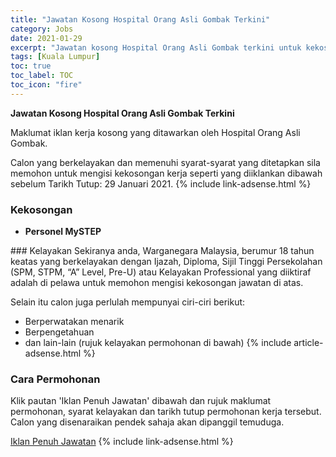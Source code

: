 ```yaml
---
title: "Jawatan Kosong Hospital Orang Asli Gombak Terkini" 
category: Jobs 
date: 2021-01-29 
excerpt: "Jawatan kosong Hospital Orang Asli Gombak terkini untuk kekosongan Personel MySTEP" 
tags: [Kuala Lumpur] 
toc: true 
toc_label: TOC 
toc_icon: "fire" 
--- 
```


**Jawatan Kosong Hospital Orang Asli Gombak Terkini**

Maklumat iklan kerja kosong yang ditawarkan oleh Hospital Orang Asli Gombak. 

Calon yang berkelayakan dan memenuhi syarat-syarat yang ditetapkan sila memohon untuk mengisi kekosongan kerja seperti yang diiklankan dibawah sebelum Tarikh Tutup: 29 Januari 2021. 
{% include link-adsense.html %} 
### Kekosongan 
<ul>
<li><b>Personel MySTEP</b></li>
</ul> 
### Kelayakan 
Sekiranya anda, Warganegara Malaysia, berumur 18 tahun keatas yang berkelayakan dengan Ijazah, Diploma, Sijil Tinggi Persekolahan (SPM, STPM, “A” Level, Pre-U) atau Kelayakan Professional yang diiktiraf adalah di pelawa untuk memohon mengisi kekosongan jawatan di atas.

Selain itu calon juga perlulah mempunyai ciri-ciri berikut:
- Berperwatakan menarik
- Berpengetahuan
- dan lain-lain (rujuk kelayakan permohonan di bawah) 
{% include article-adsense.html %} 
### Cara Permohonan 
Klik pautan 'Iklan Penuh Jawatan' dibawah dan rujuk maklumat permohonan, syarat kelayakan dan tarikh tutup permohonan kerja tersebut.
Calon yang disenaraikan pendek sahaja akan dipanggil temuduga.

<a href="http://infokerjaya.org/hospital-orang-asli-gombak/" class="btn btn--info" target="_blank" rel="nofollow noopenner">Iklan Penuh Jawatan</a> 
{% include link-adsense.html %} 